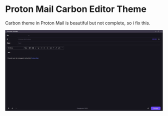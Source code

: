 # Proton Mail Carbon Editor Theme
Carbon theme in Proton Mail is beautiful but not complete, so i fix this.

![Preview](https://raw.githubusercontent.com/breatfr/Proton-Mail-Carbon-Editor-Theme/main/preview.jpg)
